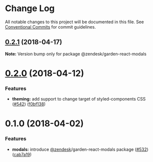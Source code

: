 # Change Log

All notable changes to this project will be documented in this file.
See [Conventional Commits](https://conventionalcommits.org) for commit guidelines.

<a name="0.2.1"></a>
## [0.2.1](https://github.com/zendeskgarden/react-components/compare/@zendesk/garden-react-modals@0.2.0...@zendesk/garden-react-modals@0.2.1) (2018-04-17)




**Note:** Version bump only for package @zendesk/garden-react-modals

<a name="0.2.0"></a>
# [0.2.0](https://github.com/zendeskgarden/react-components/compare/@zendesk/garden-react-modals@0.1.0...@zendesk/garden-react-modals@0.2.0) (2018-04-12)


### Features

* **theming:** add support to change target of styled-components CSS ([#542](https://github.com/zendeskgarden/react-components/issues/542)) ([f0bf138](https://github.com/zendeskgarden/react-components/commit/f0bf138))




<a name="0.1.0"></a>
# 0.1.0 (2018-04-02)


### Features

* **modals:** introduce [@zendesk](https://github.com/zendesk)/garden-react-modals package ([#532](https://github.com/zendeskgarden/react-components/issues/532)) ([cab7a19](https://github.com/zendeskgarden/react-components/commit/cab7a19))
